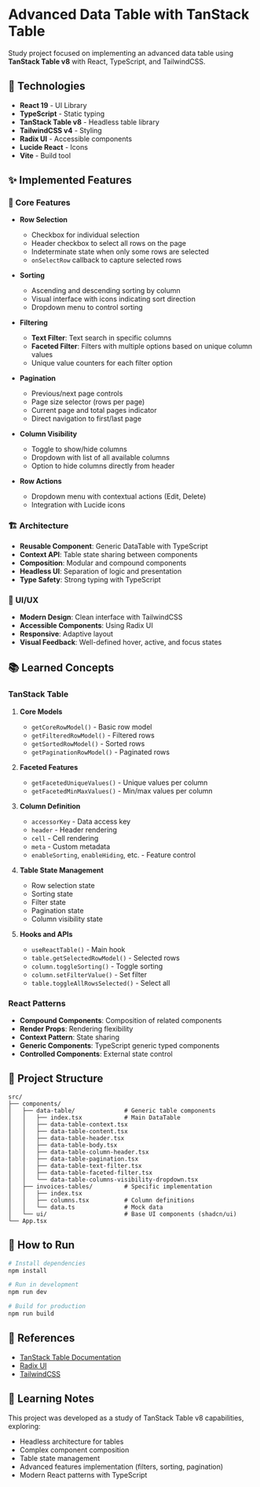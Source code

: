 # Advanced Data Table with TanStack Table

Study project focused on implementing an advanced data table using **TanStack Table v8** with React, TypeScript, and TailwindCSS.

## 🚀 Technologies

- **React 19** - UI Library
- **TypeScript** - Static typing
- **TanStack Table v8** - Headless table library
- **TailwindCSS v4** - Styling
- **Radix UI** - Accessible components
- **Lucide React** - Icons
- **Vite** - Build tool

## ✨ Implemented Features

### 🎯 Core Features

- **Row Selection**
  - Checkbox for individual selection
  - Header checkbox to select all rows on the page
  - Indeterminate state when only some rows are selected
  - `onSelectRow` callback to capture selected rows

- **Sorting**
  - Ascending and descending sorting by column
  - Visual interface with icons indicating sort direction
  - Dropdown menu to control sorting

- **Filtering**
  - **Text Filter**: Text search in specific columns
  - **Faceted Filter**: Filters with multiple options based on unique column values
  - Unique value counters for each filter option

- **Pagination**
  - Previous/next page controls
  - Page size selector (rows per page)
  - Current page and total pages indicator
  - Direct navigation to first/last page

- **Column Visibility**
  - Toggle to show/hide columns
  - Dropdown with list of all available columns
  - Option to hide columns directly from header

- **Row Actions**
  - Dropdown menu with contextual actions (Edit, Delete)
  - Integration with Lucide icons

### 🏗️ Architecture

- **Reusable Component**: Generic DataTable with TypeScript
- **Context API**: Table state sharing between components
- **Composition**: Modular and compound components
- **Headless UI**: Separation of logic and presentation
- **Type Safety**: Strong typing with TypeScript

### 🎨 UI/UX

- **Modern Design**: Clean interface with TailwindCSS
- **Accessible Components**: Using Radix UI
- **Responsive**: Adaptive layout
- **Visual Feedback**: Well-defined hover, active, and focus states

## 📚 Learned Concepts

### TanStack Table

1. **Core Models**
   - `getCoreRowModel()` - Basic row model
   - `getFilteredRowModel()` - Filtered rows
   - `getSortedRowModel()` - Sorted rows
   - `getPaginationRowModel()` - Paginated rows

2. **Faceted Features**
   - `getFacetedUniqueValues()` - Unique values per column
   - `getFacetedMinMaxValues()` - Min/max values per column

3. **Column Definition**
   - `accessorKey` - Data access key
   - `header` - Header rendering
   - `cell` - Cell rendering
   - `meta` - Custom metadata
   - `enableSorting`, `enableHiding`, etc. - Feature control

4. **Table State Management**
   - Row selection state
   - Sorting state
   - Filter state
   - Pagination state
   - Column visibility state

5. **Hooks and APIs**
   - `useReactTable()` - Main hook
   - `table.getSelectedRowModel()` - Selected rows
   - `column.toggleSorting()` - Toggle sorting
   - `column.setFilterValue()` - Set filter
   - `table.toggleAllRowsSelected()` - Select all

### React Patterns

- **Compound Components**: Composition of related components
- **Render Props**: Rendering flexibility
- **Context Pattern**: State sharing
- **Generic Components**: TypeScript generic typed components
- **Controlled Components**: External state control

## 🎯 Project Structure

```
src/
├── components/
│   ├── data-table/              # Generic table components
│   │   ├── index.tsx            # Main DataTable
│   │   ├── data-table-context.tsx
│   │   ├── data-table-content.tsx
│   │   ├── data-table-header.tsx
│   │   ├── data-table-body.tsx
│   │   ├── data-table-column-header.tsx
│   │   ├── data-table-pagination.tsx
│   │   ├── data-table-text-filter.tsx
│   │   ├── data-table-faceted-filter.tsx
│   │   └── data-table-columns-visibility-dropdown.tsx
│   ├── invoices-tables/         # Specific implementation
│   │   ├── index.tsx
│   │   ├── columns.tsx          # Column definitions
│   │   └── data.ts              # Mock data
│   └── ui/                      # Base UI components (shadcn/ui)
└── App.tsx
```

## 🚀 How to Run

```bash
# Install dependencies
npm install

# Run in development
npm run dev

# Build for production
npm run build
```

## 📖 References

- [TanStack Table Documentation](https://tanstack.com/table/latest)
- [Radix UI](https://www.radix-ui.com/)
- [TailwindCSS](https://tailwindcss.com/)

## 📝 Learning Notes

This project was developed as a study of TanStack Table v8 capabilities, exploring:
- Headless architecture for tables
- Complex component composition
- Table state management
- Advanced features implementation (filters, sorting, pagination)
- Modern React patterns with TypeScript
